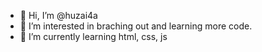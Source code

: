 - 👋 Hi, I’m @huzai4a
- 👀 I’m interested in braching out and learning more code.
- 🌱 I’m currently learning html, css, js

<!---
huzai4a/huzai4a is a ✨ special ✨ repository because its `README.md` (this file) appears on your GitHub profile.
You can click the Preview link to take a look at your changes.
--->
